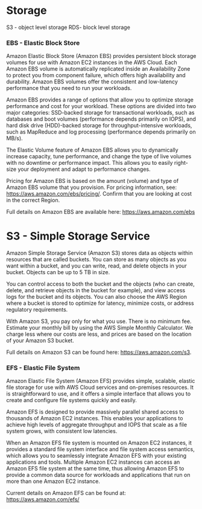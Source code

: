 # Storage
S3 - object level storage
RDS- block level storage

### EBS - Elastic Block Store
Amazon Elastic Block Store (Amazon EBS) provides persistent block storage volumes for use with Amazon EC2 instances in the AWS Cloud. Each Amazon EBS volume is automatically replicated inside an Availability Zone to protect you from component failure, which offers high availability and durability. Amazon EBS volumes offer the consistent and low-latency performance that you need to run your workloads.

Amazon EBS provides a range of options that allow you to optimize storage performance and cost for your workload. These options are divided into two major categories: SSD-backed storage for transactional workloads, such as databases and boot volumes (performance depends primarily on IOPS), and hard disk drive (HDD)-backed storage for throughput-intensive workloads, such as MapReduce and log processing (performance depends primarily on MB/s).

The Elastic Volume feature of Amazon EBS allows you to dynamically increase capacity, tune performance, and change the type of live volumes with no downtime or performance impact. This allows you to easily right-size your deployment and adapt to performance changes.

Pricing for Amazon EBS is based on the amount (volume) and type of Amazon EBS volume that you provision. For pricing information, see: https://aws.amazon.com/ebs/pricing/. Confirm that you are looking at cost in the correct Region.

Full details on Amazon EBS are available here: https://aws.amazon.com/ebs

# S3 - Simple Storage Service
Amazon Simple Storage Service (Amazon S3) stores data as objects within resources that are called buckets. You can store as many objects as you want within a bucket, and you can write, read, and delete objects in your bucket. Objects can be up to 5 TB in size.

You can control access to both the bucket and the objects (who can create, delete, and retrieve objects in the bucket for example), and view access logs for the bucket and its objects. You can also choose the AWS Region where a bucket is stored to optimize for latency, minimize costs, or address regulatory requirements.

With Amazon S3, you pay only for what you use. There is no minimum fee. Estimate your monthly bill by using the AWS Simple Monthly Calculator. We charge less where our costs are less, and prices are based on the location of your Amazon S3 bucket.

Full details on Amazon S3 can be found here: https://aws.amazon.com/s3.

### EFS - Elastic File System
Amazon Elastic File System (Amazon EFS) provides simple, scalable, elastic file storage for use with AWS Cloud services and on-premises resources. It is straightforward to use, and it offers a simple interface that allows you to create and configure file systems quickly and easily.

Amazon EFS is designed to provide massively parallel shared access to thousands of Amazon EC2 instances. This enables your applications to achieve high levels of aggregate throughput and IOPS that scale as a file system grows, with consistent low latencies.

When an Amazon EFS file system is mounted on Amazon EC2 instances, it provides a standard file system interface and file system access semantics, which allows you to seamlessly integrate Amazon EFS with your existing applications and tools. Multiple Amazon EC2 instances can access an Amazon EFS file system at the same time, thus allowing Amazon EFS to provide a common data source for workloads and applications that run on more than one Amazon EC2 instance.

Current details on Amazon EFS can be found at: https://aws.amazon.com/efs/
